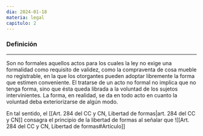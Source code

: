 ```yaml
---
dia: 2024-01-18
materia: legal
capitulo: 2
---
```

### Definición
---
Son no formales aquellos actos para los cuales la ley no exige una formalidad como requisito de validez, como la compraventa de cosa mueble no registrable, en la que los otorgantes pueden adoptar libremente la forma que estimen conveniente. El tratarse de un acto no formal no implica que no tenga forma, sino que ésta queda librada a la voluntad de los sujetos intervinientes. La forma, en realidad, se da en todo acto en cuanto la voluntad deba exteriorizarse de algún modo.

En tal sentido, el [[Art. 284 del CC y CN, Libertad de formas|art. 284 del CC y CN]] consagra el principio de la libertad de formas al señalar que ![[Art. 284 del CC y CN, Libertad de formas#Artículo]]